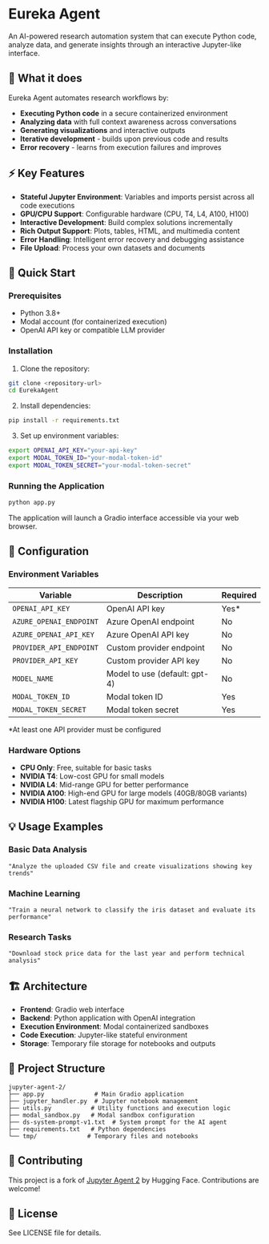 # Eureka Agent

An AI-powered research automation system that can execute Python code, analyze data, and generate insights through an interactive Jupyter-like interface.

## 🎯 What it does

Eureka Agent automates research workflows by:

- **Executing Python code** in a secure containerized environment
- **Analyzing data** with full context awareness across conversations
- **Generating visualizations** and interactive outputs
- **Iterative development** - builds upon previous code and results
- **Error recovery** - learns from execution failures and improves

## ⚡ Key Features

- **Stateful Jupyter Environment**: Variables and imports persist across all code executions
- **GPU/CPU Support**: Configurable hardware (CPU, T4, L4, A100, H100)
- **Interactive Development**: Build complex solutions incrementally
- **Rich Output Support**: Plots, tables, HTML, and multimedia content
- **Error Handling**: Intelligent error recovery and debugging assistance
- **File Upload**: Process your own datasets and documents

## 🚀 Quick Start

### Prerequisites

- Python 3.8+
- Modal account (for containerized execution)
- OpenAI API key or compatible LLM provider

### Installation

1. Clone the repository:

```bash
git clone <repository-url>
cd EurekaAgent
```

2. Install dependencies:

```bash
pip install -r requirements.txt
```

3. Set up environment variables:

```bash
export OPENAI_API_KEY="your-api-key"
export MODAL_TOKEN_ID="your-modal-token-id"
export MODAL_TOKEN_SECRET="your-modal-token-secret"
```

### Running the Application

```bash
python app.py
```

The application will launch a Gradio interface accessible via your web browser.

## 🔧 Configuration

### Environment Variables

| Variable                | Description                   | Required |
| ----------------------- | ----------------------------- | -------- |
| `OPENAI_API_KEY`        | OpenAI API key                | Yes\*    |
| `AZURE_OPENAI_ENDPOINT` | Azure OpenAI endpoint         | No       |
| `AZURE_OPENAI_API_KEY`  | Azure OpenAI API key          | No       |
| `PROVIDER_API_ENDPOINT` | Custom provider endpoint      | No       |
| `PROVIDER_API_KEY`      | Custom provider API key       | No       |
| `MODEL_NAME`            | Model to use (default: gpt-4) | No       |
| `MODAL_TOKEN_ID`        | Modal token ID                | Yes      |
| `MODAL_TOKEN_SECRET`    | Modal token secret            | Yes      |

\*At least one API provider must be configured

### Hardware Options

- **CPU Only**: Free, suitable for basic tasks
- **NVIDIA T4**: Low-cost GPU for small models
- **NVIDIA L4**: Mid-range GPU for better performance
- **NVIDIA A100**: High-end GPU for large models (40GB/80GB variants)
- **NVIDIA H100**: Latest flagship GPU for maximum performance

## 💡 Usage Examples

### Basic Data Analysis

```
"Analyze the uploaded CSV file and create visualizations showing key trends"
```

### Machine Learning

```
"Train a neural network to classify the iris dataset and evaluate its performance"
```

### Research Tasks

```
"Download stock price data for the last year and perform technical analysis"
```

## 🏗️ Architecture

- **Frontend**: Gradio web interface
- **Backend**: Python application with OpenAI integration
- **Execution Environment**: Modal containerized sandboxes
- **Code Execution**: Jupyter-like stateful environment
- **Storage**: Temporary file storage for notebooks and outputs

## 📁 Project Structure

```
jupyter-agent-2/
├── app.py              # Main Gradio application
├── jupyter_handler.py  # Jupyter notebook management
├── utils.py           # Utility functions and execution logic
├── modal_sandbox.py   # Modal sandbox configuration
├── ds-system-prompt-v1.txt  # System prompt for the AI agent
├── requirements.txt   # Python dependencies
└── tmp/              # Temporary files and notebooks
```

## 🤝 Contributing

This project is a fork of [Jupyter Agent 2](https://huggingface.co/spaces/lvwerra/jupyter-agent-2) by Hugging Face. Contributions are welcome!

## 📄 License

See LICENSE file for details.
